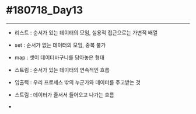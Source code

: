 # #180718_Day13

***
- 리스트 : 순서가 있는 데이터의 모임, 실용적 접근으로는 가변적 배열
- set : 순서가 없는 데이터의 모임, 중복 불가
- map : 셋이 데이터바구니를 담아놓은 형태

- 스트림 : 순서가 있는 데이터의 연속적인 흐름

- 입출력 : 우리 프로세스 밖의 누군가와 데이터를 주고받는 것
- 스트림 : 데이터가 줄서서 들어오고 나가는 흐름
-
